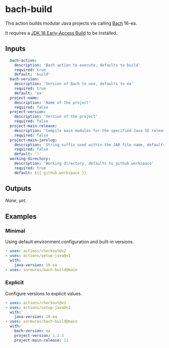 # bach-build

This action builds modular Java projects via calling [Bach](https://github.com/sormuras/bach) 16-ea.

It requires a [JDK 16 Early-Access Build](https://jdk.java.net/16) to be installed.

## Inputs

```yaml
  bach-action:
    description: 'Bach action to execute, defaults to build'
    required: true
    default: 'build'
  bach-version:
    description: 'Version of Bach to use, defaults to ea'
    required: true
    default: 'ea'
  project-name:
    description: 'Name of the project'
    required: false
  project-version:
    description: 'Version of the project'
    required: false
  project-main-release:
    description: 'Compile main modules for the specified Java SE release'
    required: false
  project-main-jarslug:
    description: 'String suffix used within the JAR file name, defaults to the project-version'
    required: false
    default: '!'
  working-directory:
    description: 'Working directory, defaults to github.workspace'
    required: true
    default: ${{ github.workspace }}
```

## Outputs

_None, yet._

## Examples

### Minimal

Using default environment configuration and built-in versions.

```yaml
- uses: actions/checkout@v2
- uses: actions/setup-java@v1
  with:
    java-version: 16-ea
- uses: sormuras/bach-build@main
```

### Explicit

Configure versions to explicit values.

```yaml
- uses: actions/checkout@v2
- uses: actions/setup-java@v1
  with:
    java-version: 16-ea
- uses: sormuras/bach-build@main
  with:
    bach-version: ea
    project-version: 1.2.3
    project-main-release: 11
```
